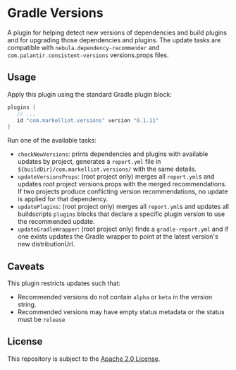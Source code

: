 Gradle Versions
===============
A plugin for helping detect new versions of dependencies and build plugins and for upgrading those dependencies
and plugins. The update tasks are compatible with `nebula.dependency-recommender` and 
`com.palantir.consistent-versions` versions.props files.

Usage
-----
Apply this plugin using the standard Gradle plugin block:
```gradle
plugins {
   // ...
   id "com.markelliot.versions" version "0.1.11"
}
```

Run one of the available tasks:
* `checkNewVersions`: prints dependencies and plugins with available updates by project, generates
  a `report.yml` file in `${buildDir}/com.markelliot.versions/` with the same details.
* `updateVersionsProps`: (root project only) merges all `report.yml`s and updates root project versions.props
  with the merged recommendations. If two projects produce conflicting version recommendations, no
  update is applied for that dependency.
* `updatePlugins`: (root project only) merges all `report.yml`s and updates all buildscripts `plugins` blocks
  that declare a specific plugin version to use the recommended update.
* `updateGradleWrapper`: (root project only) finds a `gradle-report.yml` and if one exists updates the Gradle
  wrapper to point at the latest version's new distributionUrl.

Caveats
-------
This plugin restricts updates such that:
* Recommended versions do not contain `alpha` or `beta` in the version string.
* Recommended versions may have empty status metadata or the status must be `release`

License
-------
This repository is subject to the [Apache 2.0 License](LICENSE).
